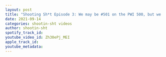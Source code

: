 ```yaml
---
layout: post
title: "Shooting Sh*t Episode 3: We may be #501 on the PWI 500, but we're #1 in your hearts!!!!!"
date: 2021-09-14
categories: shootin-sht videos
author: shootin-sht
spotify_track_id: 
youtube_video_id: Zh30ePj_MEI
apple_track_id: 
youtube_metadata: 
---
```

